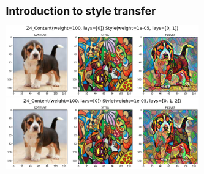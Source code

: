 # Introduction to style transfer

![dog1.png](examples%2Fdog1.png)
![dog2.png](examples%2Fdog2.png)
